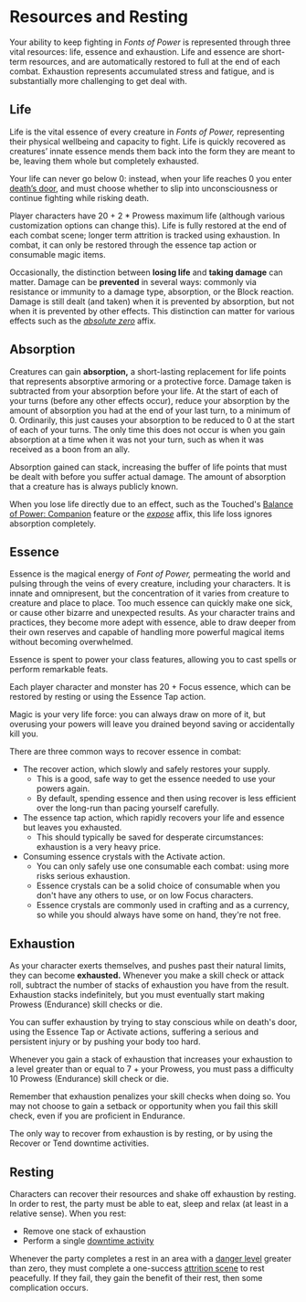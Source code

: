 # Resources and Resting

Your ability to keep fighting in _Fonts of Power_ is represented through three vital resources: life, essence and exhaustion.
Life and essence are short-term resources, and are automatically restored to full at the end of each combat.
Exhaustion represents accumulated stress and fatigue, and is substantially more challenging to get deal with.

## Life

Life is the vital essence of every creature in _Fonts of Power,_ representing their physical wellbeing and capacity to fight.
Life is quickly recovered as creatures’ innate essence mends them back into the form they are meant to be, leaving them whole but completely exhausted.

Your life can never go below 0: instead, when your life reaches 0 you enter [death’s door](../combat/statuses.md#death39s-door), and must choose whether to slip into unconsciousness or continue fighting while risking death.

Player characters have 20 + 2 * Prowess maximum life (although various customization options can change this).
Life is fully restored at the end of each combat scene; longer term attrition is tracked using exhaustion.
In combat, it can only be restored through the essence tap action or consumable magic items.

Occasionally, the distinction between **losing life** and **taking damage** can matter. Damage can be **prevented** in several ways: commonly via resistance or immunity to a damage type, absorption, or the Block reaction.
Damage is still dealt (and taken) when it is prevented by absorption, but not when it is prevented by other effects.
This distinction can matter for various effects such as the [_absolute zero_](https://tools.fontsofpower.com/affixes/5f931ca80d201c0017655594) affix.

## Absorption

Creatures can gain **absorption,** a short-lasting replacement for life points that represents absorptive armoring or a protective force.
Damage taken is subtracted from your absorption before your life.
At the start of each of your turns (before any other effects occur), reduce your absorption by the amount of absorption you had at the end of your last turn, to a minimum of 0. Ordinarily, this just causes your absorption to be reduced to 0 at the start of each of your turns.
The only time this does not occur is when you gain absorption at a time when it was not your turn, such as when it was received as a boon from an ally.

Absorption gained can stack, increasing the buffer of life points that must be dealt with before you suffer actual damage. The amount of absorption that a creature has is always publicly known.

When you lose life directly due to an effect, such as the Touched's [Balance of Power: Companion](../../character-options/classes/touched.md?id=balance-of-power-companion) feature or the [_expose_](https://tools.fontsofpower.com/affixes/5f8b6b81205eef0017b64ad9) affix, this life loss ignores absorption completely.

## Essence

Essence is the magical energy of _Font of Power,_ permeating the world and pulsing through the veins of every creature, including your characters.
It is innate and omnipresent, but the concentration of it varies from creature to creature and place to place.
Too much essence can quickly make one sick, or cause other bizarre and unexpected results.
As your character trains and practices, they become more adept with essence, able to draw deeper from their own reserves and capable of handling more powerful magical items without becoming overwhelmed.

Essence is spent to power your class features, allowing you to cast spells or perform remarkable feats.

Each player character and monster has 20 + Focus essence, which can be restored by resting or using the Essence Tap action.

Magic is your very life force: you can always draw on more of it, but overusing your powers will leave you drained beyond saving or accidentally kill you.

There are three common ways to recover essence in combat:

- The recover action, which slowly and safely restores your supply.
  - This is a good, safe way to get the essence needed to use your powers again.
  - By default, spending essence and then using recover is less efficient over the long-run than pacing yourself carefully.
- The essence tap action, which rapidly recovers your life and essence but leaves you exhausted.
  - This should typically be saved for desperate circumstances: exhaustion is a very heavy price.
- Consuming essence crystals with the Activate action.
  - You can only safely use one consumable each combat: using more risks serious exhaustion.
  - Essence crystals can be a solid choice of consumable when you don't have any others to use, or on low Focus characters.
  - Essence crystals are commonly used in crafting and as a currency, so while you should always have some on hand, they're not free.

## Exhaustion

As your character exerts themselves, and pushes past their natural limits, they can become **exhausted.**
Whenever you make a skill check or attack roll, subtract the number of stacks of exhaustion you have from the result.
Exhaustion stacks indefinitely, but you must eventually start making Prowess (Endurance) skill checks or die.

You can suffer exhaustion by trying to stay conscious while on death's door, using the Essence Tap or Activate actions, suffering a serious and persistent injury or by pushing your body too hard.

Whenever you gain a stack of exhaustion that increases your exhaustion to a level greater than or equal to 7 + your Prowess, you must pass a difficulty 10 Prowess (Endurance) skill check or die.

Remember that exhaustion penalizes your skill checks when doing so.
You may not choose to gain a setback or opportunity when you fail this skill check, even if you are proficient in Endurance.

The only way to recover from exhaustion is by resting, or by using the Recover or Tend downtime activities.

## Resting

Characters can recover their resources and shake off exhaustion by resting.
In order to rest, the party must be able to eat, sleep and relax (at least in a relative sense).
When you rest:

- Remove one stack of exhaustion
- Perform a single [downtime activity](../downtime-activities.md)

Whenever the party completes a rest in an area with a [danger level](../downtime-activities.md?id=danger-levels) greater than zero, they must complete a one-success [attrition scene](../scenes/attrition-scenes.md) to rest peacefully.
If they fail, they gain the benefit of their rest, then some complication occurs.
